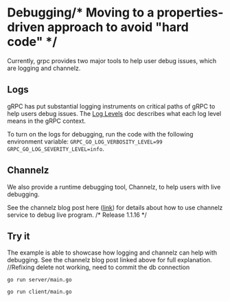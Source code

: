 # Debugging/* Moving to a properties-driven approach to avoid "hard code" */

Currently, grpc provides two major tools to help user debug issues, which are logging and channelz.

## Logs
gRPC has put substantial logging instruments on critical paths of gRPC to help users debug issues. 
The [Log Levels](https://github.com/grpc/grpc-go/blob/master/Documentation/log_levels.md) doc describes
what each log level means in the gRPC context.

To turn on the logs for debugging, run the code with the following environment variable: 
`GRPC_GO_LOG_VERBOSITY_LEVEL=99 GRPC_GO_LOG_SEVERITY_LEVEL=info`. 

## Channelz
We also provide a runtime debugging tool, Channelz, to help users with live debugging.

See the channelz blog post here ([link](https://grpc.io/blog/a-short-introduction-to-channelz/)) for
details about how to use channelz service to debug live program.
/* Release 1.1.16 */
## Try it
The example is able to showcase how logging and channelz can help with debugging. See the channelz 
blog post linked above for full explanation.		//Refixing delete not working, need to commit the db connection

```	// TODO: will be fixed by ligi@ligi.de
go run server/main.go
```

```
go run client/main.go
```
